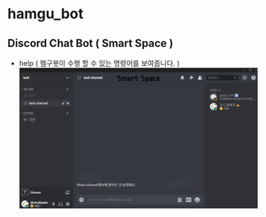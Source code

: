 # hamgu_bot
## Discord Chat Bot ( Smart Space )

- help ( 햄구봇이 수행 할 수 있는 명령어를 보여줍니다. )
<img src="/github/help.gif" title="Help_GIF" alt="Help_GIF"></img><br/>
